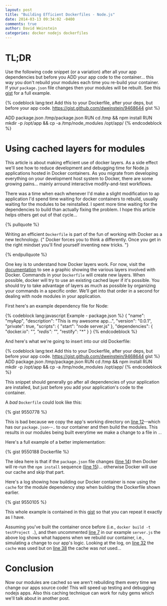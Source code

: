 ```yaml
---
layout: post
title: "Building Efficient Dockerfiles - Node.js"
date: 2014-03-13 09:34:02 -0400
comments: true
author: David Weinstein
categories: docker nodejs dockerfiles
---
```


TL;DR
====

Use the following code snippet (or a variation) after all your app dependencies
but before you ADD your app code to the container... this way you don't rebuild
your modules each time you re-build your container. If your `package.json` file
changes then your modules will be rebuilt. See this
[gist](https://gist.github.com/dweinstein/9550188) for a full example.

{% codeblock lang:text Add this to your Dockerfile, after your deps, but before your app code. https://gist.github.com/dweinstein/9468644 gist %}

ADD package.json /tmp/package.json
RUN cd /tmp && npm install
RUN mkdir -p /opt/app && cp -a /tmp/node_modules /opt/app/
{% endcodeblock %}

Using cached layers for modules
===============================

This article is about making efficient use of docker layers. As a side effect
we'll see how to reduce development and debugging time for Node.js applications
hosted in Docker containers. As you migrate from developing everything on your
development host system to Docker, there are some growing pains... mainly
arround interactive modify-and-test workflows.

<!-- more -->

There was a time when each whenever I'd make a slight modification to ap
application I'd spend time waiting for docker containers to rebuild, usually
waiting for the modules to be reinstalled.  I spent more time waiting for the
dependencies to build than actually fixing the problem. I hope this article
helps others get out of that cycle...

{% pullquote %}

Writing an efficient `Dockerfile` is part of the fun of working with Docker as
a new technology. {" Docker forces you to think a differently. Once you get in
the right mindset you'll find yourself inventing new tricks. "}

{% endpullquote %}

One key is to understand how Docker layers work. For now, visit the
[documentation](http://docs.docker.io/en/latest/terms/layer/) to see a graphic
showing the various layers involved with Docker. Commands in your `Dockerfile`
will create new layers. When possible, docker will try to use an existing
cached layer if it's possible. You should try to take advantage of layers as
much as possible by organizing your commands in a specific order. We'll get
into that order in a second for dealing with node modules in your application.

First here's an example dependency file for Node:

{% codeblock lang:javascript Example - package.json %} 
{
  "name": "myApp",
  "description": "This is my awesome app...",
  "version": "0.0.1",
  "private": true,
  "scripts": {
    "start": "node server.js"
  },
  "dependencies": {
    "docker.io": "*",
    "redis": "*",
    "restify": "*"
  }
}
{% endcodeblock %}

And here's what we're going to insert into our old Dockerfile:

{% codeblock lang:text Add this to your Dockerfile, after your deps, but before your app code. https://gist.github.com/dweinstein/9468644 gist %}
ADD package.json /tmp/package.json
RUN cd /tmp && npm install
RUN mkdir -p /opt/app && cp -a /tmp/node_modules /opt/app/
{% endcodeblock %}

This snippet should generally go after all dependencies of your application
are installed, but just before you add your application's code to the
container.

A *bad* `Dockerfile` could look like this:

{% gist 9550778 %} 

This is bad because we copy the app's working directory  on [line
12](https://gist.github.com/dweinstein/9550778#file-bad-dockerfile-L12)--which
has our `package.json`--`.` to our container and then build the modules. This
results in our modules being built everytime we make a change to a file in `.`.

Here's a full example of a better implementation:

{% gist 9550188 Dockerfile %}

The idea here is that if the `package.json` file changes ([line
14](https://gist.github.com/dweinstein/9550188#file-dockerfile-L14)) then
Docker will re-run the `npm install` sequence ([line
15](https://gist.github.com/dweinstein/9550188#file-dockerfile-L15))...
otherwise Docker will use our cache and skip that part. 

Here's a log showing how building our Docker container is now using the `cache`
for the module dependency step when building the Dockerfile shown earlier.


{% gist 9550105 %}

This whole example is contained in this
[gist](https://gist.github.com/dweinstein/9550188) so that you can repeat it
exactly as I have.

Assuming you've built the container once before (i.e., `docker build -t
testProject .`), and then uncommented [line
7](https://gist.github.com/dweinstein/9550188#file-server-js-L7) in our example
`server.js` the  above log shows what happens when we rebuild our container,
i.e., simulating a change to our app's logic. Looking at the log, on [line
32](https://gist.github.com/dweinstein/9550105#file-gistfile1-txt-L32) the
`cache` was used but on [line
38](https://gist.github.com/dweinstein/9550105#file-gistfile1-txt-L38) the
cache was *not* used...

Conclusion
==========

Now our modules are cached so we aren't rebuilding them every time we change
our apps source code! This will speed up testing and debugging nodejs apps.
Also this caching technique can work for ruby gems which we'll talk about in
another post.

